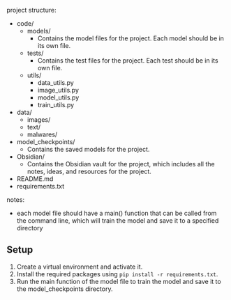 project structure:
- code/
    - models/
        - Contains the model files for the project. Each model should be in its own file.
    - tests/
        - Contains the test files for the project. Each test should be in its own file.
    - utils/
        - data_utils.py
        - image_utils.py
        - model_utils.py
        - train_utils.py
- data/
    - images/
    - text/
    - malwares/
- model_checkpoints/
    - Contains the saved models for the project.
- Obsidian/
  - Contains the Obsidian vault for the project, which includes all the notes, ideas, and resources for the project.
- README.md
- requirements.txt


notes:
- each model file should have a main() function that can be called from the command line, which will train the model and save it to a specified directory

## Setup

1. Create a virtual environment and activate it.
2. Install the required packages using `pip install -r requirements.txt`.
3. Run the main function of the model file to train the model and save it to the model_checkpoints directory.